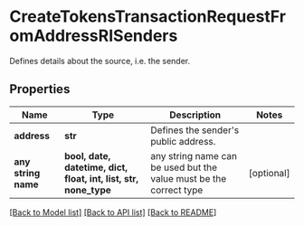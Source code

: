 # CreateTokensTransactionRequestFromAddressRISenders

Defines details about the source, i.e. the sender.

## Properties
Name | Type | Description | Notes
------------ | ------------- | ------------- | -------------
**address** | **str** | Defines the sender&#39;s public address. | 
**any string name** | **bool, date, datetime, dict, float, int, list, str, none_type** | any string name can be used but the value must be the correct type | [optional]

[[Back to Model list]](../README.md#documentation-for-models) [[Back to API list]](../README.md#documentation-for-api-endpoints) [[Back to README]](../README.md)


